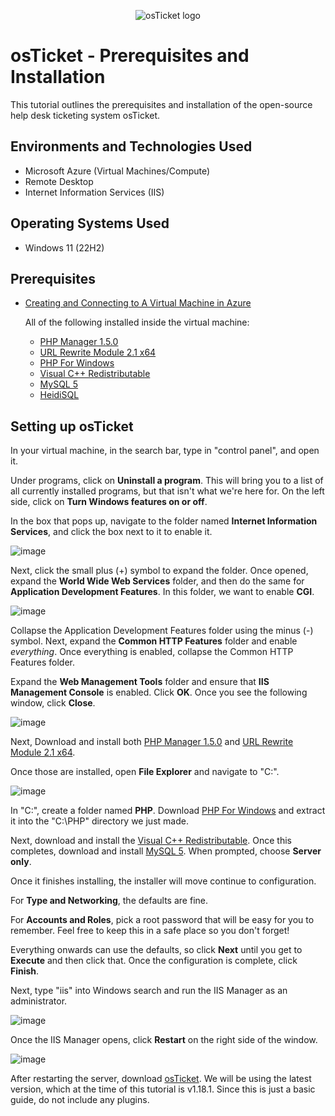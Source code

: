 <p align="center">
<img src="https://i.imgur.com/Clzj7Xs.png" alt="osTicket logo"/>
</p>

<h1>osTicket - Prerequisites and Installation</h1>
This tutorial outlines the prerequisites and installation of the open-source help desk ticketing system osTicket.<br />


<h2>Environments and Technologies Used</h2>

- Microsoft Azure (Virtual Machines/Compute)
- Remote Desktop
- Internet Information Services (IIS)

<h2>Operating Systems Used </h2>

- Windows 11</b> (22H2)

<h2>Prerequisites</h2>

- [Creating and Connecting to A Virtual Machine in Azure](https://github.com/cbh75/configure-vm)

  All of the following installed inside the virtual machine:
   - [PHP Manager 1.5.0](https://www.iis.net/downloads/community/2018/05/php-manager-150-for-iis-10)
   - [URL Rewrite Module 2.1 x64](https://www.iis.net/downloads/microsoft/url-rewrite)
   - [PHP For Windows](https://windows.php.net/download/)
   - [Visual C++ Redistributable](https://learn.microsoft.com/en-us/cpp/windows/latest-supported-vc-redist?view=msvc-170)
   - [MySQL 5](https://dev.mysql.com/downloads/installer/)
   - [HeidiSQL](https://www.heidisql.com/download.php)

<h2>Setting up osTicket</h2>

In your virtual machine, in the search bar, type in "control panel", and open it.

Under programs, click on **Uninstall a program**. This will bring you to a list of all currently installed programs, but that isn't what we're here for. On the left side, click on **Turn Windows features on or off**.

In the box that pops up, navigate to the folder named **Internet Information Services**, and click the box next to it to enable it.

![image](https://github.com/cbh75/osticket-prereqs/assets/62080815/01a0c2bb-ac9b-4808-b267-ff59c85dde52)

Next, click the small plus (+) symbol to expand the folder. Once opened, expand the **World Wide Web Services** folder, and then do the same for **Application Development Features**. In this folder, we want to enable **CGI**.

![image](https://github.com/cbh75/osticket-prereqs/assets/62080815/788b7570-2412-43c3-8325-c5bcaf5ec949)

Collapse the Application Development Features folder using the minus (-) symbol. Next, expand the **Common HTTP Features** folder and enable *everything*. Once everything is enabled, collapse the Common HTTP Features folder.

Expand the **Web Management Tools** folder and ensure that **IIS Management Console** is enabled. Click **OK**. Once you see the following window, click **Close**.

![image](https://github.com/cbh75/osticket-prereqs/assets/62080815/50b21b24-4780-4086-bca8-77b39902e9a4)

Next, Download and install both [PHP Manager 1.5.0](https://www.iis.net/downloads/community/2018/05/php-manager-150-for-iis-10) and [URL Rewrite Module 2.1 x64](https://www.iis.net/downloads/microsoft/url-rewrite).

Once those are installed, open **File Explorer** and navigate to "C:\".

![image](https://github.com/cbh75/osticket-prereqs/assets/62080815/f5e76561-48b0-43b5-a28c-e94fcec26501)

In "C:\", create a folder named **PHP**. Download [PHP For Windows](https://windows.php.net/download/) and extract it into the "C:\PHP" directory we just made.

Next, download and install the [Visual C++ Redistributable](https://learn.microsoft.com/en-us/cpp/windows/latest-supported-vc-redist?view=msvc-170). Once this completes, download and install [MySQL 5](https://dev.mysql.com/downloads/installer/). When prompted, choose **Server only**.

Once it finishes installing, the installer will move continue to configuration.

For **Type and Networking**, the defaults are fine.

For **Accounts and Roles**, pick a root password that will be easy for you to remember. Feel free to keep this in a safe place so you don't forget!

Everything onwards can use the defaults, so click **Next** until you get to **Execute** and then click that. Once the configuration is complete, click **Finish**.

Next, type "iis" into Windows search and run the IIS Manager as an administrator.

![image](https://github.com/cbh75/osticket-prereqs/assets/62080815/517dc956-0d80-49f6-b412-f0782b9cdb1c)

Once the IIS Manager opens, click **Restart** on the right side of the window.

![image](https://github.com/cbh75/osticket-prereqs/assets/62080815/d619ee2f-83b1-479f-b675-117244340331)

After restarting the server, download [osTicket](https://osticket.com/download/). We will be using the latest version, which at the time of this tutorial is v1.18.1. Since this is just a basic guide, do not include any plugins.

